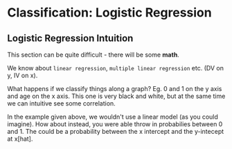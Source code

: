 # Classification: Logistic Regression

## Logistic Regression Intuition

This section can be quite difficult - there will be some **math**.

We know about `linear regression`, `multiple linear regression` etc. (DV on y, IV on x).

What happens if we classify things along a graph? Eg. 0 and 1 on the y axis and age on the x axis. This one is very black and white, but at the same time we can intuitive see some correlation.

In the example given above, we wouldn't use a linear model (as you could imagine). How about instead, you were able throw in probabilies between 0 and 1. The could be a probability between the x intercept and the y-intecept at x[hat].
